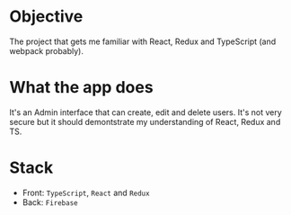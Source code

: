 # Objective
The project that gets me familiar with React, Redux and TypeScript (and webpack probably).

# What the app does
It's an Admin interface that can create, edit and delete users. It's not very secure but it should demontstrate my understanding of React, Redux and TS.

# Stack
* Front: ```TypeScript```, ```React``` and ```Redux```
* Back: ```Firebase```
